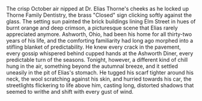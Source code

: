 The crisp October air nipped at Dr. Elias Thorne's cheeks as he locked up Thorne Family Dentistry, the brass "Closed" sign clicking softly against the glass. The setting sun painted the brick buildings lining Elm Street in hues of burnt orange and deep crimson, a picturesque scene that Elias rarely appreciated anymore.  Ashworth, Ohio, had been his home for all thirty-two years of his life, and the comforting familiarity had long ago morphed into a stifling blanket of predictability. He knew every crack in the pavement, every gossip whispered behind cupped hands at the Ashworth Diner, every predictable turn of the seasons. Tonight, however, a different kind of chill hung in the air, something beyond the autumnal breeze, and it settled uneasily in the pit of Elias's stomach.  He tugged his scarf tighter around his neck, the wool scratching against his skin, and hurried towards his car, the streetlights flickering to life above him, casting long, distorted shadows that seemed to writhe and shift with every gust of wind.
